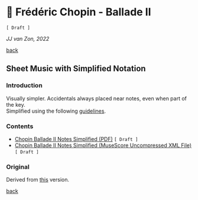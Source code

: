 🎵 Frédéric Chopin - Ballade Ⅱ
===============================

`[ Draft ]`

*JJ van Zon, 2022*

[back](../README.md)

Sheet Music with Simplified Notation
------------------------------------

### Introduction
 
Visually simpler. Accidentals always placed near notes, even when part of the key.  
Simplified using the following [guidelines](https://jjvanzon.github.io/Piano-Playing-Docs/methods/sheet-music-notation-simplification.html).

### Contents

- [Chopin Ballade Ⅱ Notes Simplified (PDF)](chopin-ballade-2-sheet-music-simplified-notation.pdf) `[ Draft ]`
- [Chopin Ballade Ⅱ Notes Simplified (MuseScore Uncompressed XML File)](chopin-ballade-2-sheet-music-simplified-notation.mscx) `[ Draft ]`

### Original

Derived from [this](https://jjvanzon.github.io/Piano-Playing-Docs/chopin-ballade-2/sheet-music/README.html) version.

[back](../README.md)

